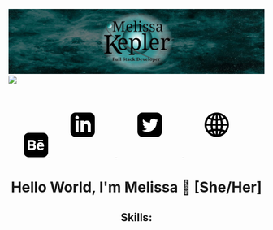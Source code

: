 ![](melissakepler.jpg)
![](https://komarev.com/ghpvc/?username=Missarachnid&color=007977&style=plastic)

<p align="center">
  <a href="https://www.behance.net/mmkepler" rel="noopener" target="_blank">
    <img src="iconmonstr-behance-3.svg" alt="Behance />
  </a>                                           
  <a href="https://www.linkedin.com/in/mmkepler/" rel="noopener" target="_blank">
    <img src="iconmonstr-linkedin-3.svg" alt="LinkedIn icon" style="padding:40px;"/>
  </a>     
  <a href="https://twitter.com/missarachnid" rel="noopener" target="_blank">
    <img src="iconmonstr-twitter-3.svg" alt="Twitter icon" style="margin:40px;"/>
  </a>
  <a href="https://mmkepler.com/" rel="noopener" target="_blank">
    <img src="iconmonstr-globe-3.svg" alt="A website icon" style="margin:40px;"/>
  </a>
  </p>
<h1 align="center">Hello World, I'm Melissa 👋 [She/Her]</h1>

  
<h2 align="center">Skills:</h2>



<!--
[![Top Langs](https://github-readme-stats.vercel.app/api/top-langs/?username=Missarachnid&layout=compact)](https://github.com/Missarachnid/github-readme-stats)

**Missarachnid/Missarachnid** is a ✨ _special_ ✨ repository because its `README.md` (this file) appears on your GitHub profile.


Here are some ideas to get you started:

- 🔭 I’m currently working on ...
- 🌱 I’m currently learning ...
- 👯 I’m looking to collaborate on ...
- 🤔 I’m looking for help with ...
- 💬 Ask me about ...
- 📫 How to reach me: ...
- 😄 Pronouns: ...
- ⚡ Fun fact: ...
-->

